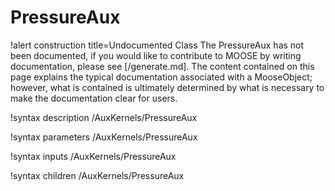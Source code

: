 <!-- MOOSE Documentation Stub: Remove this when content is added. -->

# PressureAux

!alert construction title=Undocumented Class
The PressureAux has not been documented, if you would like to contribute to MOOSE by
writing documentation, please see [/generate.md]. The content contained on this page explains
the typical documentation associated with a MooseObject; however, what is contained is ultimately
determined by what is necessary to make the documentation clear for users.

!syntax description /AuxKernels/PressureAux

!syntax parameters /AuxKernels/PressureAux

!syntax inputs /AuxKernels/PressureAux

!syntax children /AuxKernels/PressureAux
